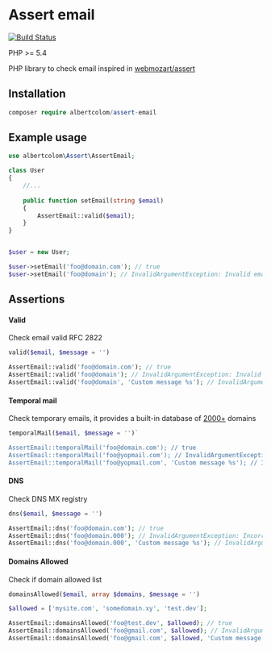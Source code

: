 Assert email
==============
[![Build Status](https://travis-ci.org/albertcolom/assert-email.svg?branch=master)](https://travis-ci.org/albertcolom/assert-email)

PHP >= 5.4

PHP library to check email inspired in [webmozart/assert](https://packagist.org/packages/webmozart/assert)

## Installation

```php
composer require albertcolom/assert-email

```

## Example usage

```php
use albertcolom\Assert\AssertEmail;

class User
{
    //...
    
    public function setEmail(string $email)
    {
        AssertEmail::valid($email);
    }
}

```

```php

$user = new User;

$user->setEmail('foo@domain.com'); // true
$user->setEmail('foo@domain'); // InvalidArgumentException: Invalid email "foo@domain"
```

## Assertions

#### Valid
Check email valid RFC 2822
```php
valid($email, $message = '')

AssertEmail::valid('foo@domain.com'); // true
AssertEmail::valid('foo@domain'); // InvalidArgumentException: Invalid email "foo@domain"
AssertEmail::valid('foo@domain', 'Custom message %s'); // InvalidArgumentException: Custom message "foo@domain"
```

#### Temporal mail
Check temporary emails, it provides a built-in database of [2000+](https://github.com/albertcolom/assert-email/blob/master/resources/temporal-mail-domain.txt) domains
```php
temporalMail($email, $message = '')`

AssertEmail::temporalMail('foo@domain.com'); // true
AssertEmail::temporalMail('foo@yopmail.com'); // InvalidArgumentException: Temporal email is not allowed "test@yopmail.com"
AssertEmail::temporalMail('foo@yopmail.com', 'Custom message %s'); // InvalidArgumentException: Custom message "foo@domain"
```

#### DNS
Check DNS MX registry
```php
dns($email, $message = '')

AssertEmail::dns('foo@domain.com'); // true
AssertEmail::dns('foo@domain.000'); // InvalidArgumentException: Incorrect domain name "domain.000"
AssertEmail::dns('foo@domain.000', 'Custom message %s'); // InvalidArgumentException: Custom message "domain.000"
```

#### Domains Allowed
Check if domain allowed list
```php
domainsAllowed($email, array $domains, $message = '')

$allowed = ['mysite.com', 'somedomain.xy', 'test.dev'];

AssertEmail::domainsAllowed('foo@test.dev', $allowed); // true
AssertEmail::domainsAllowed('foo@gmail.com', $allowed); // InvalidArgumentException: Domain is not allowed "foo@gmail.com"
AssertEmail::domainsAllowed('foo@gmail.com', $allowed, 'Custom message %s'); // InvalidArgumentException: Custom message "foo@gmail.com"
```